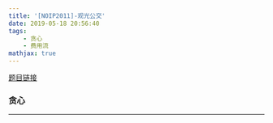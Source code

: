 ```yaml
---
title: '[NOIP2011]-观光公交'
date: 2019-05-18 20:56:40
tags: 
    - 贪心
    - 费用流
mathjax: true
---
```


[题目链接](https://www.luogu.org/problemnew/show/P1315)

### 贪心
-----

